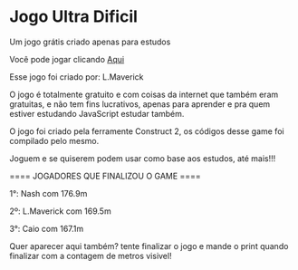 # Jogo Ultra Dificil
 Um jogo grátis criado apenas para estudos

 Você pode jogar clicando [Aqui](https://lmaverick.github.io/Jogo-ultra-Dificil/)

 Esse jogo foi criado por: L.Maverick

 O jogo é totalmente gratuito e com coisas da internet que também eram gratuitas, e não tem fins lucrativos, apenas para aprender e pra quem estiver estudando JavaScript estudar também.

 O jogo foi criado pela ferramente Construct 2, os códigos desse game foi compilado pelo mesmo.

 Joguem e se quiserem podem usar como base aos estudos, até mais!!!

 ==== JOGADORES QUE FINALIZOU O GAME ====

 1°: Nash com 176.9m

 2º: L.Maverick com 169.5m
 
 3°: Caio com 167.1m


 Quer aparecer aqui também? tente finalizar o jogo e mande o print quando finalizar com a contagem de metros visivel!
